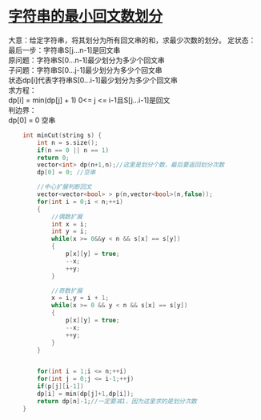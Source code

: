 # [字符串的最小回文数划分](https://leetcode-cn.com/problems/palindrome-partitioning-ii/)
大意：给定字符串，将其划分为所有回文串的和，求最少次数的划分。 
定状态：   
最后一步：字符串S[j...n-1]是回文串  
原问题：字符串S[0...n-1]最少划分为多少个回文串     
子问题：字符串S[0...j-1]最少划分为多少个回文串       
状态dp[i]代表字符串S[0...i-1]最少划分为多少个回文串   
求方程：   
dp[i] = min(dp[j] + 1) 0<= j <= i-1且S[j...i-1]是回文       
判边界：  
dp[0] = 0 空串  
```cpp
    int minCut(string s) {
        int n = s.size();
        if(n == 0 || n == 1)
        return 0;
        vector<int> dp(n+1,n);//这里是划分个数，最后要返回划分次数
        dp[0] = 0; //空串

        //中心扩展判断回文
        vector<vector<bool> > p(n,vector<bool>(n,false));
        for(int i = 0;i < n;++i)
        {
            //偶数扩展
            int x = i;
            int y = i;
            while(x >= 0&&y < n && s[x] == s[y])
            {
                p[x][y] = true;
                --x;
                ++y;
            }

            //奇数扩展
            x = i,y = i + 1;
            while(x >= 0 && y < n && s[x] == s[y])
            {
                p[x][y] = true;
                --x;
                ++y;
            }
        }


        for(int i = 1;i <= n;++i)
        for(int j = 0;j <= i-1;++j)
        if(p[j][i-1])
        dp[i] = min(dp[j]+1,dp[i]);
        return dp[n]-1;//一定要减1，因为这里求的是划分次数
    }
 ```

